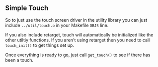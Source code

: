 Simple Touch
------------

So to just use the touch screen driver in the utility library you
can just include `../util/touch.o` in your Makefile `OBJS` line.

If you also include retarget, touch will automatically be initialized
like the other utiltiy functions. If you aren't using retarget then you 
need to call `touch_init()` to get things set up.

Once everything is ready to go, just call `get_touch()` to see if there
has been a touch.


